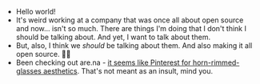 
- Hello world!
- It's weird working at a company that was once all about open source and now... isn't so much. There are things I'm doing that I don't think I should be talking about. And yet, I want to talk about them.
- But, also, I think we *should* be talking about them. And also making it all open source. 🤷‍♂️
- Been checking out are.na - [it seems like Pinterest for horn-rimmed-glasses aesthetics](https://www.are.na/les-orchard/arena-babysteps-for-me). That's not meant as an insult, mind you.